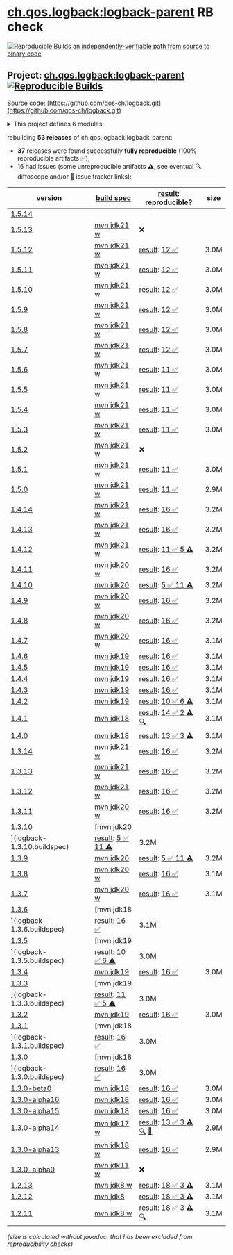 [ch.qos.logback:logback-parent](https://central.sonatype.com/artifact/ch.qos.logback/logback-parent/versions) RB check
=======

[![Reproducible Builds](https://reproducible-builds.org/images/logos/rb.svg) an independently-verifiable path from source to binary code](https://reproducible-builds.org/)

## Project: [ch.qos.logback:logback-parent](https://central.sonatype.com/artifact/ch.qos.logback/logback-parent/versions) [![Reproducible Builds](https://img.shields.io/endpoint?url=https://raw.githubusercontent.com/jvm-repo-rebuild/reproducible-central/master/content/ch/qos/logback/badge.json)](https://github.com/jvm-repo-rebuild/reproducible-central/blob/master/content/ch/qos/logback/README.md)

Source code: [https://github.com/qos-ch/logback.git](https://github.com/qos-ch/logback.git)

<details><summary>This project defines 6 modules:</summary>

* [ch.qos.logback:logback-access](https://central.sonatype.com/artifact/ch.qos.logback/logback-access/overview)
* [ch.qos.logback:logback-classic](https://central.sonatype.com/artifact/ch.qos.logback/logback-classic/overview)
* [ch.qos.logback:logback-core](https://central.sonatype.com/artifact/ch.qos.logback/logback-core/overview)
* [ch.qos.logback:logback-examples](https://central.sonatype.com/artifact/ch.qos.logback/logback-examples/overview)
* [ch.qos.logback:logback-parent](https://central.sonatype.com/artifact/ch.qos.logback/logback-parent/overview)
* [ch.qos.logback:logback-site](https://central.sonatype.com/artifact/ch.qos.logback/logback-site/overview)
</details>

rebuilding **53 releases** of ch.qos.logback:logback-parent:
- **37** releases were found successfully **fully reproducible** (100% reproducible artifacts :white_check_mark:),
- 16 had issues (some unreproducible artifacts :warning:, see eventual :mag: diffoscope and/or :memo: issue tracker links):

| version | [build spec](/BUILDSPEC.md) | [result](https://reproducible-builds.org/docs/jvm/): reproducible? | size |
| -- | --------- | ------ | -- |
| [1.5.14](https://central.sonatype.com/artifact/ch.qos.logback/logback-parent/1.5.14/pom) | | | |
| [1.5.13](https://central.sonatype.com/artifact/ch.qos.logback/logback-parent/1.5.13/pom) | [mvn jdk21 w](logback-1.5.13.buildspec) | :x: | |
| [1.5.12](https://central.sonatype.com/artifact/ch.qos.logback/logback-parent/1.5.12/pom) | [mvn jdk21 w](logback-1.5.12.buildspec) | [result](logback-parent-1.5.12.buildinfo): [12 :white_check_mark: ](logback-parent-1.5.12.buildcompare) | 3.0M |
| [1.5.11](https://central.sonatype.com/artifact/ch.qos.logback/logback-parent/1.5.11/pom) | [mvn jdk21 w](logback-1.5.11.buildspec) | [result](logback-parent-1.5.11.buildinfo): [12 :white_check_mark: ](logback-parent-1.5.11.buildcompare) | 3.0M |
| [1.5.10](https://central.sonatype.com/artifact/ch.qos.logback/logback-parent/1.5.10/pom) | [mvn jdk21 w](logback-1.5.10.buildspec) | [result](logback-parent-1.5.10.buildinfo): [12 :white_check_mark: ](logback-parent-1.5.10.buildcompare) | 3.0M |
| [1.5.9](https://central.sonatype.com/artifact/ch.qos.logback/logback-parent/1.5.9/pom) | [mvn jdk21 w](logback-1.5.9.buildspec) | [result](logback-parent-1.5.9.buildinfo): [12 :white_check_mark: ](logback-parent-1.5.9.buildcompare) | 3.0M |
| [1.5.8](https://central.sonatype.com/artifact/ch.qos.logback/logback-parent/1.5.8/pom) | [mvn jdk21 w](logback-1.5.8.buildspec) | [result](logback-parent-1.5.8.buildinfo): [12 :white_check_mark: ](logback-parent-1.5.8.buildcompare) | 3.0M |
| [1.5.7](https://central.sonatype.com/artifact/ch.qos.logback/logback-parent/1.5.7/pom) | [mvn jdk21 w](logback-1.5.7.buildspec) | [result](logback-parent-1.5.7.buildinfo): [12 :white_check_mark: ](logback-parent-1.5.7.buildcompare) | 3.0M |
| [1.5.6](https://central.sonatype.com/artifact/ch.qos.logback/logback-parent/1.5.6/pom) | [mvn jdk21 w](logback-1.5.6.buildspec) | [result](logback-parent-1.5.6.buildinfo): [11 :white_check_mark: ](logback-parent-1.5.6.buildcompare) | 3.0M |
| [1.5.5](https://central.sonatype.com/artifact/ch.qos.logback/logback-parent/1.5.5/pom) | [mvn jdk21 w](logback-1.5.5.buildspec) | [result](logback-parent-1.5.5.buildinfo): [11 :white_check_mark: ](logback-parent-1.5.5.buildcompare) | 3.0M |
| [1.5.4](https://central.sonatype.com/artifact/ch.qos.logback/logback-parent/1.5.4/pom) | [mvn jdk21 w](logback-1.5.4.buildspec) | [result](logback-parent-1.5.4.buildinfo): [11 :white_check_mark: ](logback-parent-1.5.4.buildcompare) | 3.0M |
| [1.5.3](https://central.sonatype.com/artifact/ch.qos.logback/logback-parent/1.5.3/pom) | [mvn jdk21 w](logback-1.5.3.buildspec) | [result](logback-parent-1.5.3.buildinfo): [11 :white_check_mark: ](logback-parent-1.5.3.buildcompare) | 3.0M |
| [1.5.2](https://central.sonatype.com/artifact/ch.qos.logback/logback-parent/1.5.2/pom) | [mvn jdk21 w](logback-1.5.2.buildspec) | :x: | |
| [1.5.1](https://central.sonatype.com/artifact/ch.qos.logback/logback-parent/1.5.1/pom) | [mvn jdk21 w](logback-1.5.1.buildspec) | [result](logback-parent-1.5.1.buildinfo): [11 :white_check_mark: ](logback-parent-1.5.1.buildcompare) | 3.0M |
| [1.5.0](https://central.sonatype.com/artifact/ch.qos.logback/logback-parent/1.5.0/pom) | [mvn jdk21 w](logback-1.5.0.buildspec) | [result](logback-parent-1.5.0.buildinfo): [11 :white_check_mark: ](logback-parent-1.5.0.buildcompare) | 2.9M |
| [1.4.14](https://central.sonatype.com/artifact/ch.qos.logback/logback-parent/1.4.14/pom) | [mvn jdk21 w](logback-1.4.14.buildspec) | [result](logback-parent-1.4.14.buildinfo): [16 :white_check_mark: ](logback-parent-1.4.14.buildcompare) | 3.2M |
| [1.4.13](https://central.sonatype.com/artifact/ch.qos.logback/logback-parent/1.4.13/pom) | [mvn jdk21 w](logback-1.4.13.buildspec) | [result](logback-parent-1.4.13.buildinfo): [16 :white_check_mark: ](logback-parent-1.4.13.buildcompare) | 3.2M |
| [1.4.12](https://central.sonatype.com/artifact/ch.qos.logback/logback-parent/1.4.12/pom) | [mvn jdk21 w](logback-1.4.12.buildspec) | [result](logback-parent-1.4.12.buildinfo): [11 :white_check_mark:  5 :warning:](logback-parent-1.4.12.buildcompare) | 3.2M |
| [1.4.11](https://central.sonatype.com/artifact/ch.qos.logback/logback-parent/1.4.11/pom) | [mvn jdk20 w](logback-1.4.11.buildspec) | [result](logback-parent-1.4.11.buildinfo): [16 :white_check_mark: ](logback-parent-1.4.11.buildcompare) | 3.2M |
| [1.4.10](https://central.sonatype.com/artifact/ch.qos.logback/logback-parent/1.4.10/pom) | [mvn jdk20](logback-1.4.10.buildspec) | [result](logback-parent-1.4.10.buildinfo): [5 :white_check_mark:  11 :warning:](logback-parent-1.4.10.buildcompare) | 3.2M |
| [1.4.9](https://central.sonatype.com/artifact/ch.qos.logback/logback-parent/1.4.9/pom) | [mvn jdk20 w](logback-1.4.9.buildspec) | [result](logback-parent-1.4.9.buildinfo): [16 :white_check_mark: ](logback-parent-1.4.9.buildcompare) | 3.2M |
| [1.4.8](https://central.sonatype.com/artifact/ch.qos.logback/logback-parent/1.4.8/pom) | [mvn jdk20 w](logback-1.4.8.buildspec) | [result](logback-parent-1.4.8.buildinfo): [16 :white_check_mark: ](logback-parent-1.4.8.buildcompare) | 3.2M |
| [1.4.7](https://central.sonatype.com/artifact/ch.qos.logback/logback-parent/1.4.7/pom) | [mvn jdk20 w](logback-1.4.7.buildspec) | [result](logback-parent-1.4.7.buildinfo): [16 :white_check_mark: ](logback-parent-1.4.7.buildcompare) | 3.1M |
| [1.4.6](https://central.sonatype.com/artifact/ch.qos.logback/logback-parent/1.4.6/pom) | [mvn jdk19](logback-1.4.6.buildspec) | [result](logback-parent-1.4.6.buildinfo): [16 :white_check_mark: ](logback-parent-1.4.6.buildcompare) | 3.1M |
| [1.4.5](https://central.sonatype.com/artifact/ch.qos.logback/logback-parent/1.4.5/pom) | [mvn jdk19](logback-1.4.5.buildspec) | [result](logback-parent-1.4.5.buildinfo): [16 :white_check_mark: ](logback-parent-1.4.5.buildcompare) | 3.1M |
| [1.4.4](https://central.sonatype.com/artifact/ch.qos.logback/logback-parent/1.4.4/pom) | [mvn jdk19](logback-1.4.4.buildspec) | [result](logback-parent-1.4.4.buildinfo): [16 :white_check_mark: ](logback-parent-1.4.4.buildcompare) | 3.1M |
| [1.4.3](https://central.sonatype.com/artifact/ch.qos.logback/logback-parent/1.4.3/pom) | [mvn jdk19](logback-1.4.3.buildspec) | [result](logback-parent-1.4.3.buildinfo): [16 :white_check_mark: ](logback-parent-1.4.3.buildcompare) | 3.1M |
| [1.4.2](https://central.sonatype.com/artifact/ch.qos.logback/logback-parent/1.4.2/pom) | [mvn jdk19](logback-1.4.2.buildspec) | [result](logback-parent-1.4.2.buildinfo): [10 :white_check_mark:  6 :warning:](logback-parent-1.4.2.buildcompare) | 3.1M |
| [1.4.1](https://central.sonatype.com/artifact/ch.qos.logback/logback-parent/1.4.1/pom) | [mvn jdk18](logback-1.4.1.buildspec) | [result](logback-parent-1.4.1.buildinfo): [14 :white_check_mark:  2 :warning:](logback-parent-1.4.1.buildcompare) [:mag:](logback-parent-1.4.1.diffoscope) | 3.1M |
| [1.4.0](https://central.sonatype.com/artifact/ch.qos.logback/logback-parent/1.4.0/pom) | [mvn jdk18](logback-1.4.0.buildspec) | [result](logback-parent-1.4.0.buildinfo): [13 :white_check_mark:  3 :warning:](logback-parent-1.4.0.buildcompare) | 3.1M |
| [1.3.14](https://central.sonatype.com/artifact/ch.qos.logback/logback-parent/1.3.14/pom) | [mvn jdk21 w](logback-1.3.14.buildspec) | [result](logback-parent-1.3.14.buildinfo): [16 :white_check_mark: ](logback-parent-1.3.14.buildcompare) | 3.2M |
| [1.3.13](https://central.sonatype.com/artifact/ch.qos.logback/logback-parent/1.3.13/pom) | [mvn jdk21 w](logback-1.3.13.buildspec) | [result](logback-parent-1.3.13.buildinfo): [16 :white_check_mark: ](logback-parent-1.3.13.buildcompare) | 3.2M |
| [1.3.12](https://central.sonatype.com/artifact/ch.qos.logback/logback-parent/1.3.12/pom) | [mvn jdk21 w](logback-1.3.12.buildspec) | [result](logback-parent-1.3.12.buildinfo): [16 :white_check_mark: ](logback-parent-1.3.12.buildcompare) | 3.2M |
| [1.3.11](https://central.sonatype.com/artifact/ch.qos.logback/logback-parent/1.3.11/pom) | [mvn jdk20 w](logback-1.3.11.buildspec) | [result](logback-parent-1.3.11.buildinfo): [16 :white_check_mark: ](logback-parent-1.3.11.buildcompare) | 3.2M |
| [1.3.10](https://central.sonatype.com/artifact/ch.qos.logback/logback-parent/1.3.10/pom) | [mvn jdk20](logback-1.3.10.buildspec) | [result](logback-parent-1.3.10.buildinfo): [5 :white_check_mark:  11 :warning:](logback-parent-1.3.10.buildcompare) | 3.2M |
| [1.3.9](https://central.sonatype.com/artifact/ch.qos.logback/logback-parent/1.3.9/pom) | [mvn jdk20](logback-1.3.9.buildspec) | [result](logback-parent-1.3.9.buildinfo): [5 :white_check_mark:  11 :warning:](logback-parent-1.3.9.buildcompare) | 3.2M |
| [1.3.8](https://central.sonatype.com/artifact/ch.qos.logback/logback-parent/1.3.8/pom) | [mvn jdk20 w](logback-1.3.8.buildspec) | [result](logback-parent-1.3.8.buildinfo): [16 :white_check_mark: ](logback-parent-1.3.8.buildcompare) | 3.1M |
| [1.3.7](https://central.sonatype.com/artifact/ch.qos.logback/logback-parent/1.3.7/pom) | [mvn jdk20 w](logback-1.3.7.buildspec) | [result](logback-parent-1.3.7.buildinfo): [16 :white_check_mark: ](logback-parent-1.3.7.buildcompare) | 3.1M |
| [1.3.6](https://central.sonatype.com/artifact/ch.qos.logback/logback-parent/1.3.6/pom) | [mvn jdk18](logback-1.3.6.buildspec) | [result](logback-parent-1.3.6.buildinfo): [16 :white_check_mark: ](logback-parent-1.3.6.buildcompare) | 3.1M |
| [1.3.5](https://central.sonatype.com/artifact/ch.qos.logback/logback-parent/1.3.5/pom) | [mvn jdk19](logback-1.3.5.buildspec) | [result](logback-parent-1.3.5.buildinfo): [10 :white_check_mark:  6 :warning:](logback-parent-1.3.5.buildcompare) | 3.0M |
| [1.3.4](https://central.sonatype.com/artifact/ch.qos.logback/logback-parent/1.3.4/pom) | [mvn jdk19](logback-1.3.4.buildspec) | [result](logback-parent-1.3.4.buildinfo): [16 :white_check_mark: ](logback-parent-1.3.4.buildcompare) | 3.0M |
| [1.3.3](https://central.sonatype.com/artifact/ch.qos.logback/logback-parent/1.3.3/pom) | [mvn jdk19](logback-1.3.3.buildspec) | [result](logback-parent-1.3.3.buildinfo): [11 :white_check_mark:  5 :warning:](logback-parent-1.3.3.buildcompare) | 3.0M |
| [1.3.2](https://central.sonatype.com/artifact/ch.qos.logback/logback-parent/1.3.2/pom) | [mvn jdk19](logback-1.3.2.buildspec) | [result](logback-parent-1.3.2.buildinfo): [16 :white_check_mark: ](logback-parent-1.3.2.buildcompare) | 3.0M |
| [1.3.1](https://central.sonatype.com/artifact/ch.qos.logback/logback-parent/1.3.1/pom) | [mvn jdk18](logback-1.3.1.buildspec) | [result](logback-parent-1.3.1.buildinfo): [16 :white_check_mark: ](logback-parent-1.3.1.buildcompare) | 3.0M |
| [1.3.0](https://central.sonatype.com/artifact/ch.qos.logback/logback-parent/1.3.0/pom) | [mvn jdk18](logback-1.3.0.buildspec) | [result](logback-parent-1.3.0.buildinfo): [16 :white_check_mark: ](logback-parent-1.3.0.buildcompare) | 3.0M |
| [1.3.0-beta0](https://central.sonatype.com/artifact/ch.qos.logback/logback-parent/1.3.0-beta0/pom) | [mvn jdk18](logback-1.3.0-beta0.buildspec) | [result](logback-parent-1.3.0-beta0.buildinfo): [16 :white_check_mark: ](logback-parent-1.3.0-beta0.buildcompare) | 3.0M |
| [1.3.0-alpha16](https://central.sonatype.com/artifact/ch.qos.logback/logback-parent/1.3.0-alpha16/pom) | [mvn jdk18](logback-1.3.0-alpha16.buildspec) | [result](logback-parent-1.3.0-alpha16.buildinfo): [16 :white_check_mark: ](logback-parent-1.3.0-alpha16.buildcompare) | 3.0M |
| [1.3.0-alpha15](https://central.sonatype.com/artifact/ch.qos.logback/logback-parent/1.3.0-alpha15/pom) | [mvn jdk18](logback-1.3.0-alpha15.buildspec) | [result](logback-parent-1.3.0-alpha15.buildinfo): [16 :white_check_mark: ](logback-parent-1.3.0-alpha15.buildcompare) | 3.0M |
| [1.3.0-alpha14](https://central.sonatype.com/artifact/ch.qos.logback/logback-parent/1.3.0-alpha14/pom) | [mvn jdk17 w](logback-1.3.0-alpha14.buildspec) | [result](logback-parent-1.3.0-alpha14.buildinfo): [13 :white_check_mark:  3 :warning:](logback-parent-1.3.0-alpha14.buildcompare) [:mag:](logback-parent-1.3.0-alpha14.diffoscope) [:memo:](https://github.com/qos-ch/logback/pull/571) | 2.9M |
| [1.3.0-alpha13](https://central.sonatype.com/artifact/ch.qos.logback/logback-parent/1.3.0-alpha13/pom) | [mvn jdk18 w](logback-1.3.0-alpha13.buildspec) | [result](logback-parent-1.3.0-alpha13.buildinfo): [16 :white_check_mark: ](logback-parent-1.3.0-alpha13.buildcompare) | 2.9M |
| [1.3.0-alpha0](https://central.sonatype.com/artifact/ch.qos.logback/logback-parent/1.3.0-alpha0/pom) | [mvn jdk11 w](logback-1.3.0-alpha0.buildspec) | :x: | |
| [1.2.13](https://central.sonatype.com/artifact/ch.qos.logback/logback-parent/1.2.13/pom) | [mvn jdk8 w](logback-1.2.13.buildspec) | [result](logback-parent-1.2.13.buildinfo): [18 :white_check_mark:  3 :warning:](logback-parent-1.2.13.buildcompare) | 3.1M |
| [1.2.12](https://central.sonatype.com/artifact/ch.qos.logback/logback-parent/1.2.12/pom) | [mvn jdk8](logback-1.2.12.buildspec) | [result](logback-parent-1.2.12.buildinfo): [18 :white_check_mark:  3 :warning:](logback-parent-1.2.12.buildcompare) | 3.1M |
| [1.2.11](https://central.sonatype.com/artifact/ch.qos.logback/logback-parent/1.2.11/pom) | [mvn jdk8 w](logback-1.2.11.buildspec) | [result](logback-parent-1.2.11.buildinfo): [18 :white_check_mark:  3 :warning:](logback-parent-1.2.11.buildcompare) [:mag:](logback-parent-1.2.11.diffoscope) | 3.1M |

<i>(size is calculated without javadoc, that has been excluded from reproducibility checks)</i>

